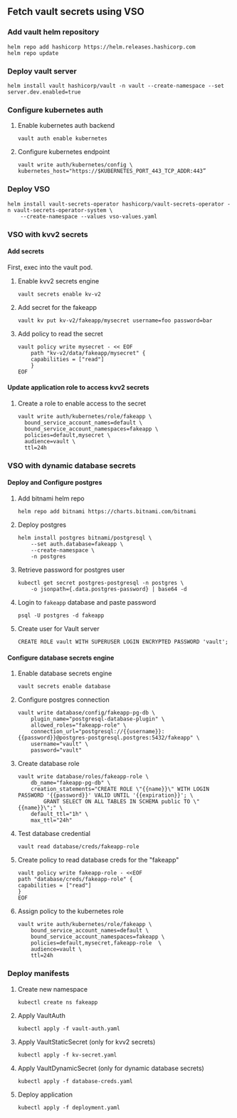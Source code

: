 ## Fetch vault secrets using VSO

### Add vault helm repository
```
helm repo add hashicorp https://helm.releases.hashicorp.com
helm repo update
```

### Deploy vault server
```
helm install vault hashicorp/vault -n vault --create-namespace --set server.dev.enabled=true
```

### Configure kubernetes auth

1. Enable kubernetes auth backend
    ```
    vault auth enable kubernetes
    ```
2. Configure kubernetes endpoint
    ```
    vault write auth/kubernetes/config \
    kubernetes_host="https://$KUBERNETES_PORT_443_TCP_ADDR:443”
    ```

### Deploy VSO
```
helm install vault-secrets-operator hashicorp/vault-secrets-operator -n vault-secrets-operator-system \
    --create-namespace --values vso-values.yaml
```

### VSO with kvv2 secrets

#### Add secrets
First, exec into the vault pod.
1. Enable kvv2 secrets engine
    ```
    vault secrets enable kv-v2
    ```
2. Add secret for the fakeapp
    ```
    vault kv put kv-v2/fakeapp/mysecret username=foo password=bar
    ```
3. Add policy to read the secret
    ```
    vault policy write mysecret - << EOF
        path "kv-v2/data/fakeapp/mysecret" {
        capabilities = ["read"]
        }
    EOF
    ```

#### Update application role to access kvv2 secrets

1. Create a role to enable access to the secret
    ```
    vault write auth/kubernetes/role/fakeapp \
      bound_service_account_names=default \
      bound_service_account_namespaces=fakeapp \
      policies=default,mysecret \
      audience=vault \
      ttl=24h
    ```

### VSO with dynamic database secrets

#### Deploy and Configure postgres
1. Add bitnami helm repo
    ```
    helm repo add bitnami https://charts.bitnami.com/bitnami
    ```

2. Deploy postgres
    ```
    helm install postgres bitnami/postgresql \
        --set auth.database=fakeapp \
        --create-namespace \
        -n postgres
    ```
3. Retrieve password for postgres user
    ```
    kubectl get secret postgres-postgresql -n postgres \
        -o jsonpath={.data.postgres-password} | base64 -d
    ```

4. Login to `fakeapp` database and paste password
    ```
    psql -U postgres -d fakeapp
    ```
5. Create user for Vault server
    ```
    CREATE ROLE vault WITH SUPERUSER LOGIN ENCRYPTED PASSWORD 'vault';
    ```

#### Configure database secrets engine
1. Enable database secrets engine
    ```
    vault secrets enable database
    ```
2. Configure postgres connection
    ```
    vault write database/config/fakeapp-pg-db \
        plugin_name="postgresql-database-plugin" \
        allowed_roles="fakeapp-role" \
        connection_url="postgresql://{{username}}:{{password}}@postgres-postgresql.postgres:5432/fakeapp" \
        username="vault" \
        password="vault"
    ```
3. Create database role
    ```
    vault write database/roles/fakeapp-role \
        db_name="fakeapp-pg-db" \
        creation_statements="CREATE ROLE \"{{name}}\" WITH LOGIN PASSWORD '{{password}}' VALID UNTIL '{{expiration}}'; \
            GRANT SELECT ON ALL TABLES IN SCHEMA public TO \"{{name}}\";" \
        default_ttl="1h" \
        max_ttl="24h"
    ```
4. Test database credential
    ```
    vault read database/creds/fakeapp-role
    ```
5. Create policy to read database creds for the "fakeapp"
    ```
    vault policy write fakeapp-role - <<EOF
    path "database/creds/fakeapp-role" {
    capabilities = ["read"]
    }
    EOF
    ```
6. Assign policy to the kubernetes role
    ```
    vault write auth/kubernetes/role/fakeapp \
        bound_service_account_names=default \
        bound_service_account_namespaces=fakeapp \
        policies=default,mysecret,fakeapp-role  \
        audience=vault \
        ttl=24h
    ```

### Deploy manifests
1. Create new namespace
    ```
    kubectl create ns fakeapp
    ```
2. Apply VaultAuth
    ```
    kubectl apply -f vault-auth.yaml
    ```
3. Apply VaultStaticSecret (only for kvv2 secrets)
    ```
    kubectl apply -f kv-secret.yaml
    ```
4. Apply VaultDynamicSecret (only for dynamic database secrets)
    ```
    kubectl apply -f database-creds.yaml
    ```
5. Deploy application
    ```
    kubectl apply -f deployment.yaml
    ```
